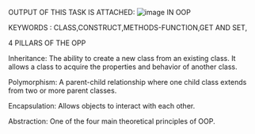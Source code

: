OUTPUT OF THIS TASK IS ATTACHED:
![image](https://github.com/BALAJINR2023/OOP/assets/151283720/ad46e2ee-c277-47a4-a887-bb1422a67b67)
IN OOP


KEYWORDS : CLASS,CONSTRUCT,METHODS-FUNCTION,GET AND SET, 


4 PILLARS OF THE OPP


Inheritance: The ability to create a new class from an existing class. It allows a class to acquire the properties and behavior of another class.


Polymorphism: A parent-child relationship where one child class extends from two or more parent classes.


Encapsulation: Allows objects to interact with each other.


Abstraction: One of the four main theoretical principles of OOP.
